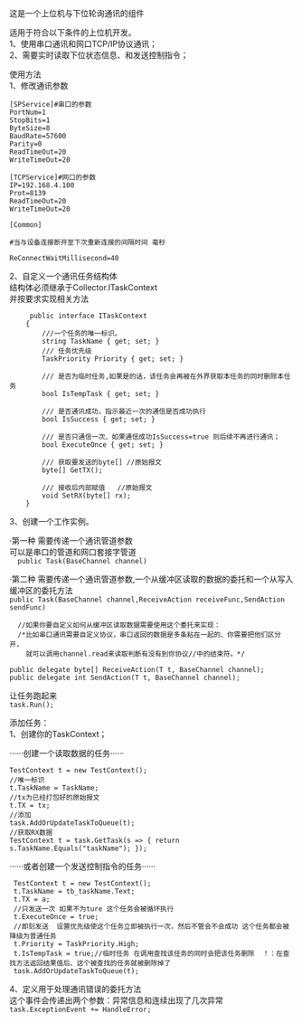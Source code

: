这是一个上位机与下位轮询通讯的组件  

适用于符合以下条件的上位机开发。  
1、使用串口通讯和网口TCP/IP协议通讯；  
2、需要实时读取下位状态信息、和发送控制指令；  


使用方法  
1、修改通讯参数  
   
```      
[SPService]#串口的参数  
PortNum=1  
StopBits=1  
ByteSize=8  
BaudRate=57600  
Parity=0  
ReadTimeOut=20  
WriteTimeOut=20  

[TCPService]#网口的参数  
IP=192.168.4.100  
Prot=8139  
ReadTimeOut=20  
WriteTimeOut=20  

[Common]  
 
#当与设备连接断开至下次重新连接的间隔时间 毫秒  
  
ReConnectWaitMillisecond=40 
``` 

2、自定义一个通讯任务结构体  
  结构体必须继承于Collector.ITaskContext  
  并按要求实现相关方法  
    
```
     public interface ITaskContext  
    {    
        ///一个任务的唯一标识。  
        string TaskName { get; set; }  
        /// 任务优先级  
        TaskPriority Priority { get; set; }  

        /// 是否为临时任务,如果是的话，该任务会再被在外界获取本任务的同时删除本任务  
        bool IsTempTask { get; set; }  

        /// 是否通讯成功，指示最近一次的通信是否成功执行  
        bool IsSuccess { get; set; }  

        /// 是否只通信一次、如果通信成功IsSuccess=true 则后续不再进行通讯；  
        bool ExecuteOnce { get; set; }  

        /// 获取要发送的byte[] //原始报文  
        byte[] GetTX();  
 
        /// 接收后内部赋值   //原始报文  
        void SetRX(byte[] rx);  
    }
```
    
    
3、创建一个工作实例。  
  
  ·第一种 需要传递一个通讯管道参数  
   可以是串口的管道和网口套接字管道  
   ```  public Task(BaseChannel channel)```  
  
  
  
   ·第二种 需要传递一个通讯管道参数,一个从缓冲区读取的数据的委托和一个从写入缓冲区的委托方法    
  ``` public Task(BaseChannel channel,ReceiveAction receiveFunc,SendAction sendFunc)  ```  
  
      //如果你要自定义如何从缓冲区读取数据需要使用这个委托来实现：  
      /*比如串口通讯需要自定义协议，串口返回的数据是多条粘在一起的、你需要把他们区分开，  
        就可以调用channel.read来读取判断有没有到你协议//中的结束符。*/    
   ```public delegate byte[] ReceiveAction(T t, BaseChannel channel);  ```    
   ```public delegate int SendAction(T t, BaseChannel channel);   ```    

      
    
  让任务跑起来     
  ``` task.Run();  ```  
 
 
添加任务：  
1、创建你的TaskContext；  
    
  ······创建一个读取数据的任务······    
  ```
  TestContext t = new TestContext();    
  //唯一标识    
  t.TaskName = TaskName;  
  //tx为已经打包好的原始报文    
  t.TX = tx;  
  //添加  
  task.AddOrUpdateTaskToQueue(t);    
  //获取RX数据   
  TestContext t = task.GetTask(s => { return s.TaskName.Equals("taskName"); });    
  ```
 
   ······或者创建一个发送控制指令的任务······ 
   ```
    TestContext t = new TestContext();  
    t.TaskName = tb_taskName.Text;  
    t.TX = a;  
    //只发送一次 如果不为ture 这个任务会被循环执行  
    t.ExecuteOnce = true;  
    //即刻发送  设置优先级使这个任务立即被执行一次，然后不管会不会成功 这个任务都会被降级为普通任务  
    t.Priority = TaskPriority.High;  
    t.IsTempTask = true;//临时任务 在调用查找该任务的同时会把该任务删除  ！：在查找方法返回结果值后、这个被查找的任务就被删除掉了  
    task.AddOrUpdateTaskToQueue(t);  
```
    
    
    
4、定义用于处理通讯错误的委托方法   
这个事件会传递出两个参数：异常信息和连续出现了几次异常 
``` task.ExceptionEvent += HandleError;  ```





  
  
  
  




  
  
  
  


